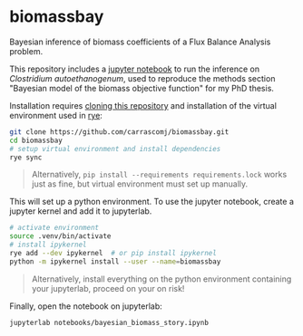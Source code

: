# biomassbay

Bayesian inference of biomass coefficients of a Flux Balance Analysis problem.

This repository includes a [jupyter notebook](https://jupyter.org/) to run the inference on _Clostridium
autoethanogenum_, used to reproduce the methods section "Bayesian model of the
biomass objective function" for my PhD thesis.

Installation requires [cloning this repository](https://docs.github.com/en/repositories/creating-and-managing-repositories/cloning-a-repository) and installation
of the virtual environment used in [rye](https://rye.astral.sh/):

```bash
git clone https://github.com/carrascomj/biomassbay.git
cd biomassbay
# setup virtual environment and install dependencies 
rye sync
```

> Alternatively, `pip install --requirements requirements.lock` works just as fine, but virtual environment must set up manually.

This will set up a python environment. To use the jupyter notebook, create a
jupyter kernel and add it to jupyterlab.

```bash
# activate environment
source .venv/bin/activate
# install ipykernel
rye add --dev ipykernel  # or pip install ipykernel
python -m ipykernel install --user --name=biomassbay
```

> Alternatively, install everything on the python environment containing your jupyterlab, proceed on your on risk!

Finally, open the notebook on jupyterlab:

```bash
jupyterlab notebooks/bayesian_biomass_story.ipynb
```

